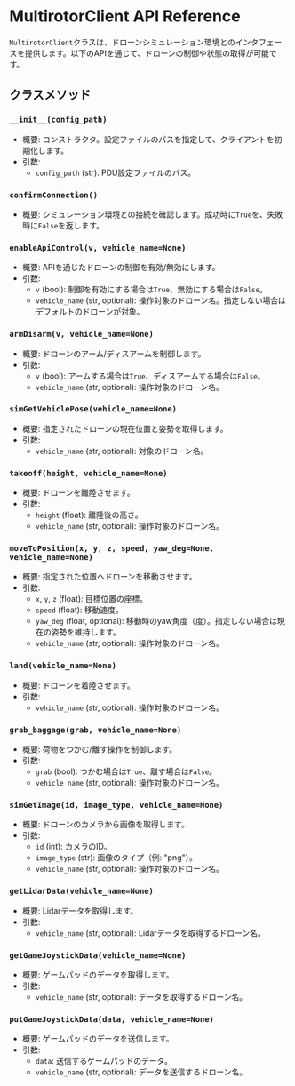 # MultirotorClient API Reference

`MultirotorClient`クラスは、ドローンシミュレーション環境とのインタフェースを提供します。以下のAPIを通じて、ドローンの制御や状態の取得が可能です。

## クラスメソッド

### `__init__(config_path)`
- 概要: コンストラクタ。設定ファイルのパスを指定して、クライアントを初期化します。
- 引数:
  - `config_path` (str): PDU設定ファイルのパス。

### `confirmConnection()`
- 概要: シミュレーション環境との接続を確認します。成功時に`True`を、失敗時に`False`を返します。

### `enableApiControl(v, vehicle_name=None)`
- 概要: APIを通じたドローンの制御を有効/無効にします。
- 引数:
  - `v` (bool): 制御を有効にする場合は`True`、無効にする場合は`False`。
  - `vehicle_name` (str, optional): 操作対象のドローン名。指定しない場合はデフォルトのドローンが対象。

### `armDisarm(v, vehicle_name=None)`
- 概要: ドローンのアーム/ディスアームを制御します。
- 引数:
  - `v` (bool): アームする場合は`True`、ディスアームする場合は`False`。
  - `vehicle_name` (str, optional): 操作対象のドローン名。

### `simGetVehiclePose(vehicle_name=None)`
- 概要: 指定されたドローンの現在位置と姿勢を取得します。
- 引数:
  - `vehicle_name` (str, optional): 対象のドローン名。

### `takeoff(height, vehicle_name=None)`
- 概要: ドローンを離陸させます。
- 引数:
  - `height` (float): 離陸後の高さ。
  - `vehicle_name` (str, optional): 操作対象のドローン名。

### `moveToPosition(x, y, z, speed, yaw_deg=None, vehicle_name=None)`
- 概要: 指定された位置へドローンを移動させます。
- 引数:
  - `x`, `y`, `z` (float): 目標位置の座標。
  - `speed` (float): 移動速度。
  - `yaw_deg` (float, optional): 移動時のyaw角度（度）。指定しない場合は現在の姿勢を維持します。
  - `vehicle_name` (str, optional): 操作対象のドローン名。

### `land(vehicle_name=None)`
- 概要: ドローンを着陸させます。
- 引数:
  - `vehicle_name` (str, optional): 操作対象のドローン名。

### `grab_baggage(grab, vehicle_name=None)`
- 概要: 荷物をつかむ/離す操作を制御します。
- 引数:
  - `grab` (bool): つかむ場合は`True`、離す場合は`False`。
  - `vehicle_name` (str, optional): 操作対象のドローン名。

### `simGetImage(id, image_type, vehicle_name=None)`
- 概要: ドローンのカメラから画像を取得します。
- 引数:
  - `id` (int): カメラのID。
  - `image_type` (str): 画像のタイプ（例: "png"）。
  - `vehicle_name` (str, optional): 操作対象のドローン名。

### `getLidarData(vehicle_name=None)`
- 概要: Lidarデータを取得します。
- 引数:
  - `vehicle_name` (str, optional): Lidarデータを取得するドローン名。

### `getGameJoystickData(vehicle_name=None)`
- 概要: ゲームパッドのデータを取得します。
- 引数:
  - `vehicle_name` (str, optional): データを取得するドローン名。

### `putGameJoystickData(data, vehicle_name=None)`
- 概要: ゲームパッドのデータを送信します。
- 引数:
  - `data`: 送信するゲームパッドのデータ。
  - `vehicle_name` (str, optional): データを送信するドローン名。
